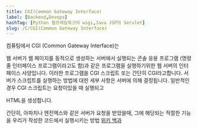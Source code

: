 ```yaml
---
title: CGI(Common Gateway Interface)
label: [Backend,Devops]
hashTag: [Python 웹프레임워크의 wsgi,Java JSP의 Servlet]
slug: /C/CGI(Common Gateway Interface)
---
```

컴퓨팅에서 CGI (Common Gateway Interface)는 <span style='color:#FFCC00; font-weight:bold;'>

웹 서버가 웹 페이지를 동적으로 생성하는 서버에서 실행되는 콘솔 응용 프로그램 (명령 줄 인터페이스 프로그램이라고도 함)과 같은 프로그램을 실행하기위한 웹 서버의 인터페이스 사양</span>입니다. 이러한 프로그램을 CGI 스크립트 또는 간단히 CGI라고합니다. 서버가 스크립트를 실행하는 방법에 대한 세부 사항은 서버에 의해 결정됩니다. 일반적인 경우 CGI 스크립트는 요청이있을 때 실행되고 <span style='color:#FFCC00; font-weight:bold;'>

HTML을 생성</span>합니다.

간단히, 아파치나 엔진엑스와 같은 서버가 요청을 받았을때, 그에 해당되는 적절한 기능을 우리가 작성한 코드에서 실행시키는 방법 <a href="https://en.wikipedia.org/wiki/Common_Gateway_Interface">위키 백과</a>
